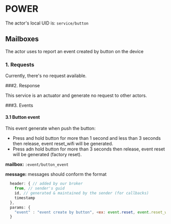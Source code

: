 POWER
======


The actor's local UID is: `service/button`

## Mailboxes
The actor uses to report an event created by button on the device

### 1. Requests

Currently, there's no request available.

###2. Response

This service is an actuator and generate no request to other actors.

###3. Events

#### 3.1 Button event

This event generate when push the button:
- Press and hold button for more than 1 second and less than 3 seconds then release, event reset_wifi will be generated.
- Press adn hold button for more than 3 seconds then release, event reset will be generated (factory reset).

**mailbox:** `:event/button_event`

**message:** messages should conform the format
```js
  header: { // added by our broker
    from, // sender's guid
    id, // generated & maintained by the sender (for callbacks)
    timestamp
  },
  params: {
    "event" : "event create by button", <ex: event.reset, event.reset_wifi>
  }  
```
